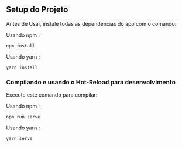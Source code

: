 
##  Setup do Projeto

<p>Antes de Usar, instale todas as dependencias do app com o comando:</p>

Usando npm :

```
npm install
```

Usando yarn :

```
yarn install
```

### Compilando e usando o Hot-Reload para desenvolvimento

<p>Execute este comando para compilar:</p>

Usando npm :

```
npm run serve
```

Usando yarn :

```
yarn serve
```